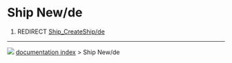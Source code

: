 # Ship New/de
1.  REDIRECT [Ship_CreateShip/de](Ship_CreateShip/de.md)



---
![](images/Right_arrow.png) [documentation index](../README.md) > Ship New/de
